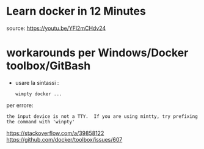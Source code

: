 # Learn docker in 12 Minutes


source: https://youtu.be/YFl2mCHdv24

# workarounds per Windows/Docker toolbox/GitBash
* usare la sintassi :
    ```
    wimpty docker ...
    ```

per errore:
```
the input device is not a TTY.  If you are using mintty, try prefixing the command with 'winpty'
```
https://stackoverflow.com/a/39858122
https://github.com/docker/toolbox/issues/607 
